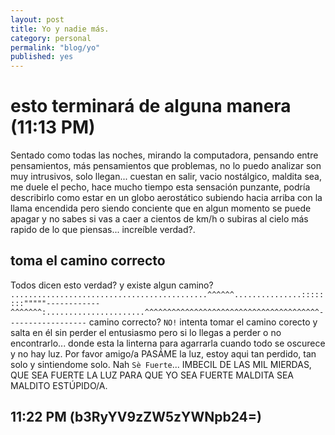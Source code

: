 ```yaml
---
layout: post
title: Yo y nadie más.
category: personal
permalink: "blog/yo"
published: yes
---
```


# esto terminará de alguna manera (11:13 PM)

Sentado como todas las noches, mirando la computadora, pensando entre pensamientos, más pensamientos que problemas, no lo puedo analizar son muy intrusivos, solo llegan... cuestan en salir, vacio nostálgico, maldita sea, me duele el pecho, hace mucho tiempo esta sensación punzante, podría describirlo como estar en un globo aerostático subiendo hacia arriba con la llama encendida pero siendo conciente que en algun momento se puede apagar y no sabes si vas a caer a cientos de km/h o subiras al cielo más rapido de lo que piensas... increíble verdad?. 


## toma el camino correcto

Todos dicen esto verdad? y existe algun camino? `............................................^^^^^^...............::::::::"""""------------^^^^^^^:......................^^^^^^^^^^^^^^^^^^^^^^^^^^^^^^^^^^^^^^^------------------` camino correcto? `NO!` intenta tomar el camino corecto y salta en él sin perder el entusiasmo pero si lo llegas a perder o no encontrarlo... donde esta la linterna para agarrarla cuando todo se oscurece y no hay luz. Por favor amigo/a PASÁME la luz, estoy aqui tan perdido, tan solo y sintiendome solo. Nah `Sè Fuerte`... IMBECIL DE LAS MIL MIERDAS, QUE SEA FUERTE LA LUZ PARA QUE YO SEA FUERTE MALDITA SEA MALDITO ESTÚPIDO/A.


## 11:22 PM (b3RyYV9zZW5zYWNpb24=)
